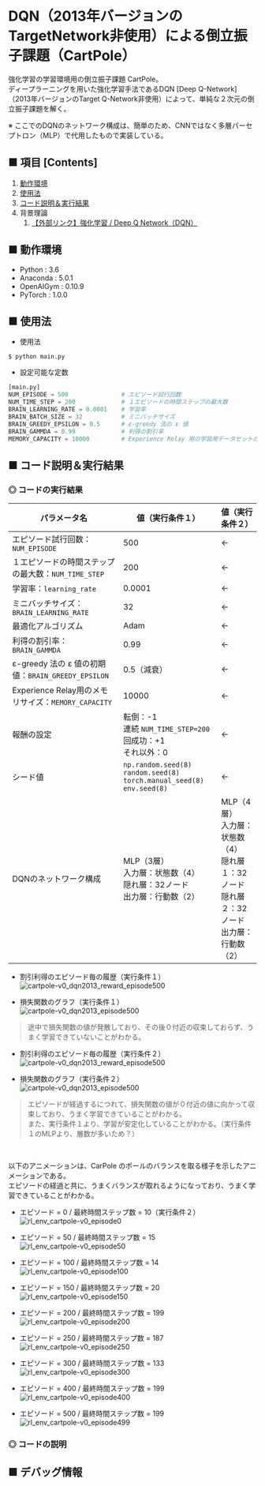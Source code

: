 # DQN（2013年バージョンのTargetNetwork非使用）による倒立振子課題（CartPole）
強化学習の学習環境用の倒立振子課題 CartPole。<br>
ディープラーニングを用いた強化学習手法であるDQN [Deep Q-Network] （2013年バージョンのTarget Q-Network非使用）によって、単純な２次元の倒立振子課題を解く。<br>

※ ここでのDQNのネットワーク構成は、簡単のため、CNNではなく多層パーセプトロン（MLP）で代用したもので実装している。

## ■ 項目 [Contents]
1. [動作環境](#動作環境)
1. [使用法](#使用法)
1. [コード説明＆実行結果](#コード説明＆実行結果)
1. 背景理論
    1. [【外部リンク】強化学習 / Deep Q Network（DQN）](https://github.com/Yagami360/My_NoteBook/blob/master/%E6%83%85%E5%A0%B1%E5%B7%A5%E5%AD%A6/%E6%83%85%E5%A0%B1%E5%B7%A5%E5%AD%A6_%E6%A9%9F%E6%A2%B0%E5%AD%A6%E7%BF%92_%E5%BC%B7%E5%8C%96%E5%AD%A6%E7%BF%92.md#DeepQNetwork)


## ■ 動作環境

- Python : 3.6
- Anaconda : 5.0.1
- OpenAIGym : 0.10.9
- PyTorch : 1.0.0

## ■ 使用法

- 使用法
```
$ python main.py
```

- 設定可能な定数
```python
[main.py]
NUM_EPISODE = 500               # エピソード試行回数
NUM_TIME_STEP = 200             # １エピソードの時間ステップの最大数
BRAIN_LEARNING_RATE = 0.0001    # 学習率
BRAIN_BATCH_SIZE = 32           # ミニバッチサイズ
BRAIN_GREEDY_EPSILON = 0.5      # ε-greedy 法の ε 値
BRAIN_GAMMDA = 0.99             # 利得の割引率
MEMORY_CAPACITY = 10000         # Experience Relay 用の学習用データセットのメモリの最大の長さ
```

<a id="コード説明＆実行結果"></a>

## ■ コード説明＆実行結果

### ◎ コードの実行結果

|パラメータ名|値（実行条件１）|値（実行条件２）|
|---|---|---|
|エピソード試行回数：`NUM_EPISODE`|500|←|
|１エピソードの時間ステップの最大数：`NUM_TIME_STEP`|200|←|
|学習率：`learning_rate`|0.0001|←|
|ミニバッチサイズ：`BRAIN_LEARNING_RATE`|32|←|
|最適化アルゴリズム|Adam|←|
|利得の割引率：`BRAIN_GAMMDA`|0.99|←|
|ε-greedy 法の ε 値の初期値：`BRAIN_GREEDY_EPSILON`|0.5（減衰）|←|
|Experience Relay用のメモリサイズ：`MEMORY_CAPACITY`|10000|←|
|報酬の設定|転倒：-1<br>連続 `NUM_TIME_STEP=200`回成功：+1<br>それ以外：0|←|
|シード値|`np.random.seed(8)`<br>`random.seed(8)`<br>`torch.manual_seed(8)`<br>`env.seed(8)`|←|
|DQNのネットワーク構成|MLP（3層）<br>入力層：状態数（4）<br>隠れ層：32ノード<br>出力層：行動数（2）|MLP（4層）<br>入力層：状態数（4）<br>隠れ層１：32ノード<br>隠れ層２：32ノード<br>出力層：行動数（2）|

<!--
転倒：-1<br>連続 `NUM_TIME_STEP`回成功：+`NUM_TIME_STEP=200`<br>それ以外：+1|
-->

- 割引利得のエピソード毎の履歴（実行条件１）<br>
![cartpole-v0_dqn2013_reward_episode500](https://user-images.githubusercontent.com/25688193/53067895-90b8de80-3519-11e9-982e-a027e512fafa.png)<br>

- 損失関数のグラフ（実行条件１）<br>
![cartpole-v0_dqn2013_episode500](https://user-images.githubusercontent.com/25688193/53067890-8ac2fd80-3519-11e9-8117-925c7e4f9d92.png)<br>
> 途中で損失関数の値が発散しており、その後０付近の収束しておらず、うまく学習できていないことがわかる。<br>

- 割引利得のエピソード毎の履歴（実行条件２）<br>
![cartpole-v0_dqn2013_reward_episode500](https://user-images.githubusercontent.com/25688193/53067446-8eee1b80-3517-11e9-882a-5d32b68e3468.png)<br>

- 損失関数のグラフ（実行条件２）<br>
![cartpole-v0_dqn2013_episode500](https://user-images.githubusercontent.com/25688193/53067444-8c8bc180-3517-11e9-9efd-d07609072ca3.png)<br>
> エピソードが経過するにつれて、損失関数の値が０付近の値に向かって収束しており、うまく学習できていることがわかる。<br>
> また、実行条件１より、学習が安定化していることがわかる。（実行条件１のMLPより、層数が多いため？）<br>


<br>

以下のアニメーションは、CarPole のポールのバランスを取る様子を示したアニメーションである。<br>
エピソードの経過と共に、うまくバランスが取れるようになっており、うまく学習できていることがわかる。<br>
<!--
※ ポールを左右に振りながらバランスを取るときの振り幅が、Q学習や Sarsa では大きかったのに対して、この DQN では小さい傾向がある？<br>
-->

- エピソード = 0 / 最終時間ステップ数 = 10（実行条件２）<br>
![rl_env_cartpole-v0_episode0](https://user-images.githubusercontent.com/25688193/53067035-bd6af700-3515-11e9-8f05-2be510a31487.gif)<br>

- エピソード = 50 / 最終時間ステップ数 = 15<br>
![rl_env_cartpole-v0_episode50](https://user-images.githubusercontent.com/25688193/53067037-be038d80-3515-11e9-9020-47436bea93c0.gif)<br>

- エピソード = 100 / 最終時間ステップ数 = 14<br>
![rl_env_cartpole-v0_episode100](https://user-images.githubusercontent.com/25688193/53067038-be9c2400-3515-11e9-9547-872a4a59cfad.gif)<br>

- エピソード = 150 / 最終時間ステップ数 = 20<br>
![rl_env_cartpole-v0_episode150](https://user-images.githubusercontent.com/25688193/53067031-bcd26080-3515-11e9-8651-92b9f726da33.gif)<br>

- エピソード = 200 / 最終時間ステップ数 = 199<br>
![rl_env_cartpole-v0_episode200](https://user-images.githubusercontent.com/25688193/53067032-bcd26080-3515-11e9-940d-9b3da2dec366.gif)<br>

- エピソード = 250 / 最終時間ステップ数 = 187<br>
![rl_env_cartpole-v0_episode250](https://user-images.githubusercontent.com/25688193/53067034-bd6af700-3515-11e9-85d2-f40d8b03705d.gif)<br>

- エピソード = 300 / 最終時間ステップ数 = 133<br>
![rl_env_cartpole-v0_episode300](https://user-images.githubusercontent.com/25688193/53067076-ef7c5900-3515-11e9-9a46-5eba1861e3cc.gif)<br>

- エピソード = 400 / 最終時間ステップ数 = 199<br>
![rl_env_cartpole-v0_episode400](https://user-images.githubusercontent.com/25688193/53067258-cad4b100-3516-11e9-953e-b27132242d61.gif)<br>

- エピソード = 500 / 最終時間ステップ数 = 199<br>
![rl_env_cartpole-v0_episode499](https://user-images.githubusercontent.com/25688193/53067451-91e90c00-3517-11e9-9872-31a85674f57a.gif)<br>


### ◎ コードの説明


## ■ デバッグ情報

